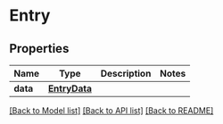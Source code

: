# Entry

## Properties
Name | Type | Description | Notes
------------ | ------------- | ------------- | -------------
**data** | [**EntryData**](EntryData.md) |  | 

[[Back to Model list]](../README.md#documentation-for-models) [[Back to API list]](../README.md#documentation-for-api-endpoints) [[Back to README]](../README.md)


